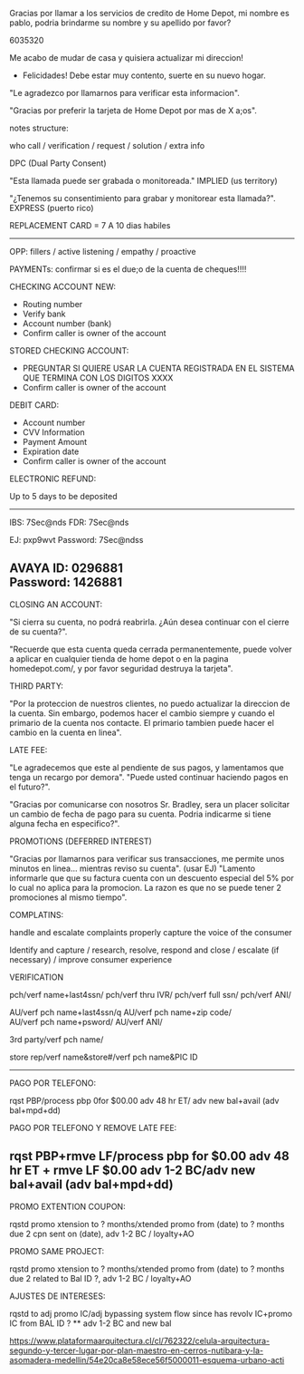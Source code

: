 Gracias por llamar a los servicios de credito de Home Depot, mi nombre es pablo, podria brindarme su nombre y su apellido por favor?

6035320

Me acabo de mudar de casa y quisiera actualizar mi direccion!
- Felicidades! Debe estar muy contento, suerte en su nuevo hogar.

"Le agradezco por llamarnos para verificar esta informacion".

"Gracias por preferir la tarjeta de Home Depot por mas de X a;os".


notes structure:

who call / verification / request / solution / extra info


DPC (Dual Party Consent) 

"Esta llamada puede ser grabada o monitoreada." IMPLIED (us territory)

"¿Tenemos su consentimiento para grabar y monitorear esta llamada?". EXPRESS (puerto rico)

REPLACEMENT CARD = 7 A 10 dias habiles


******************************************************************************************

OPP: fillers / active listening / empathy / proactive 

PAYMENTs: confirmar si es el due;o de la cuenta de cheques!!!!

CHECKING ACCOUNT NEW:

- Routing number
- Verify bank
- Account number (bank)
- Confirm caller is owner of the account

STORED CHECKING ACCOUNT:

- PREGUNTAR SI QUIERE USAR LA CUENTA REGISTRADA EN EL SISTEMA QUE TERMINA CON LOS DIGITOS XXXX
- Confirm caller is owner of the account


DEBIT CARD:

- Account number
- CVV Information
- Payment Amount
- Expiration date
- Confirm caller is owner of the account

ELECTRONIC REFUND:

Up to 5 days to be deposited

-------------------------------------------------------------------------------------------------
IBS: 7Sec@nds
FDR: 7Sec@nds

EJ: pxp9wvt
Password: 7Sec@ndss

AVAYA ID: 0296881	
Password: 1426881
-------------------------------------------------------------------------------------------------

CLOSING AN ACCOUNT:

"Si cierra su cuenta, no podrá reabrirla. ¿Aún desea continuar con el cierre de su cuenta?".

"Recuerde que esta cuenta queda cerrada permanentemente, puede volver a aplicar en cualquier tienda
de home depot o en la pagina homedepot.com/, y por favor seguridad destruya la tarjeta".

THIRD PARTY:

"Por la proteccion de nuestros clientes, no puedo actualizar la direccion de la cuenta. Sin embargo,
podemos hacer el cambio siempre y cuando el primario de la cuenta nos contacte. El primario tambien 
puede hacer el cambio en la cuenta en linea".

LATE FEE:

"Le agradecemos que este al pendiente de sus pagos, y lamentamos que tenga un recargo por demora".
"Puede usted continuar haciendo pagos en el futuro?".


"Gracias por comunicarse con nosotros Sr. Bradley, sera un placer solicitar un cambio de fecha de pago para 
su cuenta. Podria indicarme si tiene alguna fecha en especifico?". 

PROMOTIONS (DEFERRED INTEREST)

"Gracias por llamarnos para verificar sus transacciones, me permite unos minutos en linea... mientras reviso su cuenta". (usar EJ)
"Lamento informarle que que su factura cuenta con un descuento especial del 5% por lo cual no aplica para la promocion. La razon 
es que no se puede tener 2 promociones al mismo tiempo". 

COMPLATINS:

handle and escalate complaints properly
capture the voice of the consumer

Identify and capture / research, resolve, respond and close / escalate (if necessary) / improve consumer experience

VERIFICATION

pch/verf name+last4ssn/
pch/verf thru IVR/
pch/verf full ssn/
pch/verf ANI/

AU/verf pch name+last4ssn/q
AU/verf pch name+zip code/	
AU/verf pch name+psword/
AU/verf ANI/

3rd party/verf pch name/

store rep/verf name&store#/verf pch name&PIC ID

----------------------------

PAGO POR TELEFONO:

rqst PBP/process pbp 0for $00.00 adv 48 hr ET/ adv new bal+avail (adv bal+mpd+dd)

PAGO POR TELEFONO Y REMOVE LATE FEE:


rqst PBP+rmve LF/process pbp for $0.00 adv 48 hr ET + rmve LF $0.00 adv 1-2 BC/adv new bal+avail (adv bal+mpd+dd)
---------------------------------------

PROMO EXTENTION COUPON:

rqstd promo xtension to ? months/xtended promo from (date) to ? months due 2 cpn sent on (date), adv 1-2 BC / loyalty+AO

PROMO SAME PROJECT:

rqstd promo xtension to ? months/xtended promo from (date) to ? months due 2 related to Bal ID ?, adv 1-2 BC / loyalty+AO

AJUSTES DE INTERESES:

rqstd to adj promo IC/adj bypassing system flow since has revolv IC+promo IC from BAL ID ? ** adv 1-2 BC and new bal

https://www.plataformaarquitectura.cl/cl/762322/celula-arquitectura-segundo-y-tercer-lugar-por-plan-maestro-en-cerros-nutibara-y-la-asomadera-medellin/54e20ca8e58ece56f5000011-esquema-urbano-acti


